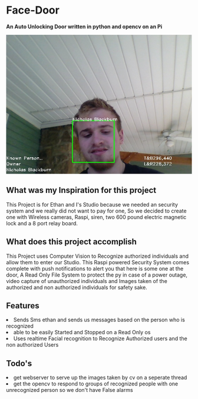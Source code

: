 # Face-Door
**An Auto Unlocking Door written in python and opencv on an Pi**


![example](https://github.com/NicholasBlackburn1/Face-Door/blob/main/example1.jpg)


## What was my Inspiration for this project 
This Project is for Ethan and I's Studio because we needed an security system and we really did not want to pay for one, So we decided to create one with Wireless cameras, Raspi, siren, two 600 pound electric magnetic  lock and a 8 port relay board. 


## What does this project accomplish
This Project uses Computer Vision to Recognize authorized individuals and allow them to enter our Studio. This Raspi powered Security System comes complete with push notifications to alert you that here is some one at the door, A Read Only File System to protect the py in case of a power outage, video capture of unauthorized individuals and Images taken of the authorized and non authorized individuals for safety sake. 

## Features 
<li> Sends Sms ethan and sends us messages based on the person who is recognized</li>
<li> able to be easily Started and Stopped on a Read Only os</li>
<li> Uses realtime Facial recognition to Recognize Authorized users and the non authorized Users</li>

## Todo's 

<li> get webserver to serve up the images taken by cv on a seperate thread </li>
<li> get the opencv to respond to groups of recognized people with one unrecognized person so we don't have False alarms </li>
